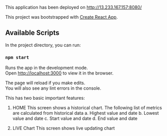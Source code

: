 This application has been deployed on http://13.233.167.157:8080/

This project was bootstrapped with [Create React App](https://github.com/facebook/create-react-app).

## Available Scripts

In the project directory, you can run:

### `npm start`

Runs the app in the development mode.<br />
Open [http://localhost:3000](http://localhost:3000) to view it in the browser.

The page will reload if you make edits.<br />
You will also see any lint errors in the console.

This has two basic important features:

1) HOME 
    This screen shows a historical chart. The following list of metrics are calculated from historical data
    a. Highest value and date
    b. Lowest value and date
    c. Start value and date
    d. End value and date

2) LIVE Chart
    This screen shows live updating chart
